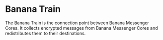 # Banana Train

The Banana Train is the connection point between Banana Messenger Cores. It collects encrypted messages from Banana Messenger Cores and redistributes them to their destinations.